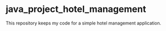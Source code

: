 # java_project_hotel_management

This repository keeps my code for a simple hotel management application.